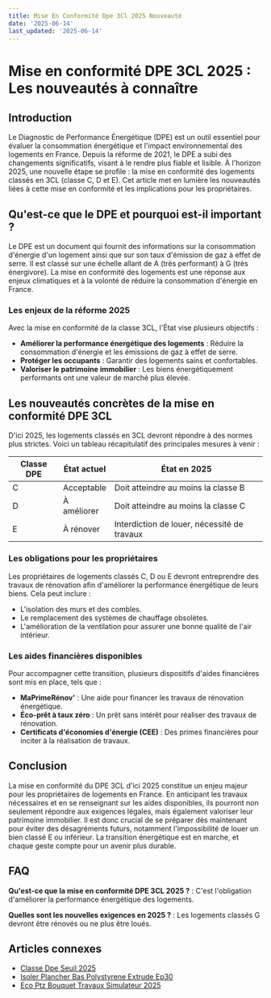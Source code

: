 ```yaml
---
title: Mise En Conformité Dpe 3Cl 2025 Nouveauté
date: '2025-06-14'
last_updated: '2025-06-14'
---
```


# Mise en conformité DPE 3CL 2025 : Les nouveautés à connaître

## Introduction

Le Diagnostic de Performance Énergétique (DPE) est un outil essentiel pour évaluer la consommation énergétique et l'impact environnemental des logements en France. Depuis la réforme de 2021, le DPE a subi des changements significatifs, visant à le rendre plus fiable et lisible. À l'horizon 2025, une nouvelle étape se profile : la mise en conformité des logements classés en 3CL (classe C, D et E). Cet article met en lumière les nouveautés liées à cette mise en conformité et les implications pour les propriétaires.

## Qu'est-ce que le DPE et pourquoi est-il important ?

Le DPE est un document qui fournit des informations sur la consommation d'énergie d'un logement ainsi que sur son taux d'émission de gaz à effet de serre. Il est classé sur une échelle allant de A (très performant) à G (très énergivore). La mise en conformité des logements est une réponse aux enjeux climatiques et à la volonté de réduire la consommation d'énergie en France.

### Les enjeux de la réforme 2025

Avec la mise en conformité de la classe 3CL, l'État vise plusieurs objectifs :

- **Améliorer la performance énergétique des logements** : Réduire la consommation d'énergie et les émissions de gaz à effet de serre.
- **Protéger les occupants** : Garantir des logements sains et confortables.
- **Valoriser le patrimoine immobilier** : Les biens énergétiquement performants ont une valeur de marché plus élevée.

## Les nouveautés concrètes de la mise en conformité DPE 3CL 

D'ici 2025, les logements classés en 3CL devront répondre à des normes plus strictes. Voici un tableau récapitulatif des principales mesures à venir :

| Classe DPE | État actuel           | État en 2025                                |
|------------|----------------------|--------------------------------------------|
| C          | Acceptable           | Doit atteindre au moins la classe B       |
| D          | À améliorer          | Doit atteindre au moins la classe C       |
| E          | À rénover            | Interdiction de louer, nécessité de travaux |

### Les obligations pour les propriétaires

Les propriétaires de logements classés C, D ou E devront entreprendre des travaux de rénovation afin d'améliorer la performance énergétique de leurs biens. Cela peut inclure :

- L'isolation des murs et des combles.
- Le remplacement des systèmes de chauffage obsolètes.
- L'amélioration de la ventilation pour assurer une bonne qualité de l'air intérieur.

### Les aides financières disponibles

Pour accompagner cette transition, plusieurs dispositifs d'aides financières sont mis en place, tels que :

- **MaPrimeRénov'** : Une aide pour financer les travaux de rénovation énergétique.
- **Éco-prêt à taux zéro** : Un prêt sans intérêt pour réaliser des travaux de rénovation.
- **Certificats d'économies d'énergie (CEE)** : Des primes financières pour inciter à la réalisation de travaux.

## Conclusion

La mise en conformité du DPE 3CL d'ici 2025 constitue un enjeu majeur pour les propriétaires de logements en France. En anticipant les travaux nécessaires et en se renseignant sur les aides disponibles, ils pourront non seulement répondre aux exigences légales, mais également valoriser leur patrimoine immobilier. Il est donc crucial de se préparer dès maintenant pour éviter des désagréments futurs, notamment l'impossibilité de louer un bien classé E ou inférieur. La transition énergétique est en marche, et chaque geste compte pour un avenir plus durable.

## FAQ
**Qu'est-ce que la mise en conformité DPE 3CL 2025 ?**
: C'est l'obligation d'améliorer la performance énergétique des logements.

**Quelles sont les nouvelles exigences en 2025 ?**
: Les logements classés G devront être rénovés ou ne plus être loués.

## Articles connexes
- [Classe Dpe Seuil 2025](/classe-dpe-seuil-2025/)
- [Isoler Plancher Bas Polystyrene Extrude Ep30](/isoler-plancher-bas-polystyrene-extrude-ep30/)
- [Eco Ptz Bouquet Travaux Simulateur 2025](/eco-ptz-bouquet-travaux-simulateur-2025/)


<script type="application/ld+json">
{
  "@context": "https://schema.org",
  "@type": "FAQPage",
  "mainEntity": [
    {
      "@type": "Question",
      "name": "Qu'est-ce que la mise en conformité DPE 3CL 2025 ?",
      "acceptedAnswer": {
        "@type": "Answer",
        "text": "C'est l'obligation d'améliorer la performance énergétique des logements."
      }
    },
    {
      "@type": "Question",
      "name": "Quelles sont les nouvelles exigences en 2025 ?",
      "acceptedAnswer": {
        "@type": "Answer",
        "text": "Les logements classés G devront être rénovés ou ne plus être loués."
      }
    }
  ]
}
</script>